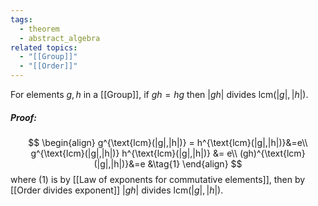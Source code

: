 ```yaml
---
tags:
  - theorem
  - abstract_algebra
related topics:
  - "[[Group]]"
  - "[[Order]]"
---
```

For elements $g,h$ in a [[Group]], if $gh=hg$ then $|gh|$ divides $\text{lcm}(|g|,|h|)$.
##### Proof:
$$
\begin{align}
	g^{\text{lcm}(|g|,|h|)} = h^{\text{lcm}(|g|,|h|)}&=e\\
	g^{\text{lcm}(|g|,|h|)} h^{\text{lcm}(|g|,|h|)} &= e\\
	(gh)^{\text{lcm}(|g|,|h|)}&=e
		&\tag{1}
\end{align}
$$where $(1)$ is by [[Law of exponents for commutative elements]], then by [[Order divides exponent]] $|gh|$ divides $\text{lcm}(|g|,|h|)$.